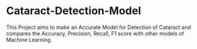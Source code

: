 # Cataract-Detection-Model
This Project aims to make an Accurate Model for Detection of Cataract and compares the Accuracy, Precision, Recall, F1 score with other models of Machine Learning.

